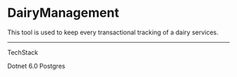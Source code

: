 # DairyManagement
This tool is used to keep every transactional tracking of a dairy services.

---
TechStack

Dotnet 6.0
Postgres

